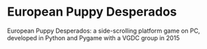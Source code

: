 # European Puppy Desperados
European Puppy Desperados: a side-scrolling platform game on PC, developed in Python and Pygame with a VGDC group in 2015
